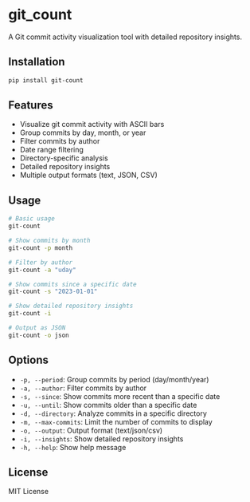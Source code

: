 # git_count

A Git commit activity visualization tool with detailed repository insights.

## Installation

```bash
pip install git-count
```

## Features

- Visualize git commit activity with ASCII bars
- Group commits by day, month, or year
- Filter commits by author
- Date range filtering
- Directory-specific analysis
- Detailed repository insights
- Multiple output formats (text, JSON, CSV)

## Usage

```bash
# Basic usage
git-count

# Show commits by month
git-count -p month

# Filter by author
git-count -a "uday"

# Show commits since a specific date
git-count -s "2023-01-01"

# Show detailed repository insights
git-count -i

# Output as JSON
git-count -o json
```

## Options

- `-p, --period`: Group commits by period (day/month/year)
- `-a, --author`: Filter commits by author
- `-s, --since`: Show commits more recent than a specific date
- `-u, --until`: Show commits older than a specific date
- `-d, --directory`: Analyze commits in a specific directory
- `-m, --max-commits`: Limit the number of commits to display
- `-o, --output`: Output format (text/json/csv)
- `-i, --insights`: Show detailed repository insights
- `-h, --help`: Show help message

## License

MIT License
